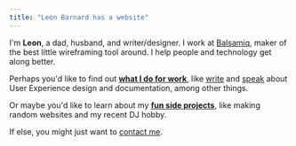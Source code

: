 ```yaml
---
title: "Leon Barnard has a website"
---
```


I'm **Leon**, a dad, husband, and writer/designer. I work at [Balsamiq](http://balsamiq.com/), maker of the best little wireframing tool around. I help people and technology get along better.

Perhaps you'd like to find out **[what I do for work](/work/)**, like [write](/work/#writing) and [speak](/work/#speaking) about User Experience design and documentation, among other things.

Or maybe you'd like to learn about my **[fun side projects](/fun/)**, like making random websites and my recent DJ hobby.

If else, you might just want to [contact me](/contact/).
